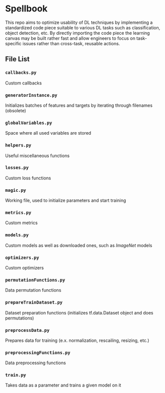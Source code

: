 # Spellbook

This repo aims to optimize usability of DL techniques by implementing a standardized code piece suitable to various DL tasks such as classification, object detection, etc. By directly importing the code piece the learning canvas may be built rather fast and allow engineers to focus on task-specific issues rather than cross-task, reusable actions.

## File List

### `callbacks.py`

Custom callbacks

### `generatorInstance.py`

Initializes batches of features and targets by iterating through filenames (obsolete)

### `globalVariables.py`

Space where all used variables are stored

### `helpers.py`

Useful miscellaneous functions

### `losses.py`

Custom loss functions

### `magic.py`

Working file, used to initialize parameters and start training
 
### `metrics.py`

Custom metrics

### `models.py`

Custom models as well as downloaded ones, such as *ImageNet* models

### `optimizers.py`

Custom optimizers

### `permutationFunctions.py`

Data permutation functions

### `prepareTrainDataset.py`

Dataset preparation functions (initializes tf.data.Dataset object and does permutations)

### `preprocessData.py`

Prepares data for training (e.x. normalization, rescailing, resizing, etc.)

### `preprocessingFunctions.py`

Data preprocessing functions

### `train.py` 

Takes data as a parameter and trains a given model on it
